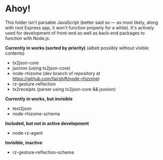 # Ahoy!

This folder isn't parsable JavaScript (better said so — as most likely, along with root Express app, it won't function properly for a while). It's actively used for development of front-end as well as back-end packages to function with Node.js.


**Currently in works (sorted by priority)** (albeit possibly without visible contents)

- tx2json-core
- jsonion (using tx2json-core)
- node-rhizome (dev branch of repository at https://github.com/fairshift/node-rhizome)
- rz-gesture-reflection
- tx2receipts (parser using tx2json-core && jsonion)


**Currently in works, but invisible**

- text2json
- node-rhizome-schema


**Included, but not in active development**
- node-rz-agent


**Invisible, inactive**

- rz-gesture-reflection-schema
